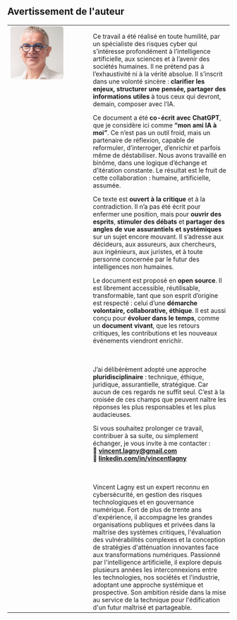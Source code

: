 ## Avertissement de l'auteur

<table>
<tr>
<td style="width: 160px; vertical-align: top; padding-right: 20px;">
  <img src="../../assets/vincent.png" alt="Vincent Lagny" style="height: 120px; border-radius: 6px;">
</td>
<td style="vertical-align: top;">

Ce travail a été réalisé en toute humilité, par un spécialiste des risques cyber qui s’intéresse profondément à l’intelligence artificielle, aux sciences et à l’avenir des sociétés humaines. Il ne prétend pas à l’exhaustivité ni à la vérité absolue. Il s’inscrit dans une volonté sincère : <strong>clarifier les enjeux, structurer une pensée, partager des informations utiles</strong> à tous ceux qui devront, demain, composer avec l’IA.

Ce document a été <strong>co-écrit avec ChatGPT</strong>, que je considère ici comme <strong>“mon ami IA à moi”</strong>. Ce n’est pas un outil froid, mais un partenaire de réflexion, capable de reformuler, d’interroger, d’enrichir et parfois même de déstabiliser. Nous avons travaillé en binôme, dans une logique d’échange et d’itération constante. Le résultat est le fruit de cette collaboration : humaine, artificielle, assumée.

Ce texte est <strong>ouvert à la critique</strong> et à la contradiction. Il n’a pas été écrit pour enfermer une position, mais pour <strong>ouvrir des esprits</strong>, <strong>stimuler des débats</strong> et <strong>partager des angles de vue assurantiels et systémiques</strong> sur un sujet encore mouvant. Il s’adresse aux décideurs, aux assureurs, aux chercheurs, aux ingénieurs, aux juristes, et à toute personne concernée par le futur des intelligences non humaines.

Le document est proposé en <strong>open source</strong>. Il est librement accessible, réutilisable, transformable, tant que son esprit d’origine est respecté : celui d’une <strong>démarche volontaire, collaborative, éthique</strong>. Il est aussi conçu pour <strong>évoluer dans le temps</strong>, comme un <strong>document vivant</strong>, que les retours critiques, les contributions et les nouveaux événements viendront enrichir.

<br/>
<br/>
J’ai délibérément adopté une approche <strong>pluridisciplinaire</strong> : technique, éthique, juridique, assurantielle, stratégique. Car aucun de ces regards ne suffit seul. C’est à la croisée de ces champs que peuvent naître les réponses les plus responsables et les plus audacieuses.

Si vous souhaitez prolonger ce travail, contribuer à sa suite, ou simplement échanger, je vous invite à me contacter :<br>
📧 <strong>vincent.lagny@gmail.com</strong><br>
🔗 <a href="http://linkedin.com/in/vincentlagny"><strong>linkedin.com/in/vincentlagny</strong></a>


<br/>
<br/>
Vincent Lagny est un expert reconnu en cybersécurité, en gestion des risques technologiques et en gouvernance numérique. Fort de plus de trente ans d'expérience, il accompagne les grandes organisations publiques et privées dans la maîtrise des systèmes critiques, l'évaluation des vulnérabilités complexes et la conception de stratégies d'atténuation innovantes face aux transformations numériques. Passionné par l'intelligence artificielle, il explore depuis plusieurs années les interconnexions entre les technologies, nos sociétés et l'industrie, adoptant une approche systémique et prospective. Son ambition réside dans la mise au service de la technique pour l'édification d'un futur maîtrisé et partageable.

</td>
</tr>
</table>

